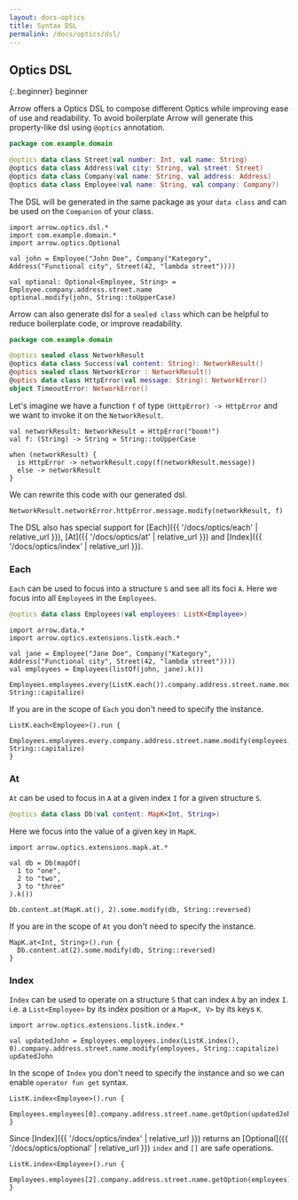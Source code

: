 ```yaml
---
layout: docs-optics
title: Syntax DSL
permalink: /docs/optics/dsl/
---
```


## Optics DSL

{:.beginner}
beginner

Arrow offers a Optics DSL to compose different Optics while improving ease of use and readability.
To avoid boilerplate Arrow will generate this property-like dsl using `@optics` annotation.

```kotlin
package com.example.domain

@optics data class Street(val number: Int, val name: String)
@optics data class Address(val city: String, val street: Street)
@optics data class Company(val name: String, val address: Address)
@optics data class Employee(val name: String, val company: Company?)
```

The DSL will be generated in the same package as your `data class` and can be used on the `Companion` of your class.

```kotlin:ank
import arrow.optics.dsl.*
import com.example.domain.*
import arrow.optics.Optional

val john = Employee("John Doe", Company("Kategory", Address("Functional city", Street(42, "lambda street"))))

val optional: Optional<Employee, String> = Employee.company.address.street.name
optional.modify(john, String::toUpperCase)
```

Arrow can also generate dsl for a `sealed class` which can be helpful to reduce boilerplate code, or improve readability.

```kotlin
package com.example.domain

@optics sealed class NetworkResult
@optics data class Success(val content: String): NetworkResult()
@optics sealed class NetworkError : NetworkResult()
@optics data class HttpError(val message: String): NetworkError()
object TimeoutError: NetworkError()
```

Let's imagine we have a function `f` of type `(HttpError) -> HttpError` and we want to invoke it on the `NetworkResult`.

```kotlin:ank
val networkResult: NetworkResult = HttpError("boom!")
val f: (String) -> String = String::toUpperCase

when (networkResult) {
  is HttpError -> networkResult.copy(f(networkResult.message))
  else -> networkResult
}
```

We can rewrite this code with our generated dsl.

```kotlin:ank
NetworkResult.networkError.httpError.message.modify(networkResult, f)
```

The DSL also has special support for [Each]({{ '/docs/optics/each' | relative_url }}), [At]({{ '/docs/optics/at' | relative_url }}) and [Index]({{ '/docs/optics/index' | relative_url }}).

### Each

`Each` can be used to focus into a structure `S` and see all its foci `A`. Here we focus into all `Employee`s in the `Employees`.

```kotlin
@optics data class Employees(val employees: ListK<Employee>)
```

```kotlin:ank
import arrow.data.*
import arrow.optics.extensions.listk.each.*

val jane = Employee("Jane Doe", Company("Kategory", Address("Functional city", Street(42, "lambda street"))))
val employees = Employees(listOf(john, jane).k())

Employees.employees.every(ListK.each()).company.address.street.name.modify(employees, String::capitalize)
```

If you are in the scope of `Each` you don't need to specify the instance.

```kotlin:ank
ListK.each<Employee>().run {
  Employees.employees.every.company.address.street.name.modify(employees, String::capitalize)
}
```

### At

`At` can be used to focus in `A` at a given index `I` for a given structure `S`.

```kotlin
@optics data class Db(val content: MapK<Int, String>)
```

Here we focus into the value of a given key in `MapK`.

```kotlin:ank
import arrow.optics.extensions.mapk.at.*

val db = Db(mapOf(
  1 to "one",
  2 to "two",
  3 to "three"
).k())

Db.content.at(MapK.at(), 2).some.modify(db, String::reversed)
```

If you are in the scope of `At` you don't need to specify the instance.

```kotlin:ank
MapK.at<Int, String>().run {
  Db.content.at(2).some.modify(db, String::reversed)
}
```

### Index

`Index` can be used to operate on a structure `S` that can index `A` by an index `I`.
i.e. a `List<Employee>` by its index position or a `Map<K, V>` by its keys `K`.


```kotlin:ank
import arrow.optics.extensions.listk.index.*

val updatedJohn = Employees.employees.index(ListK.index(), 0).company.address.street.name.modify(employees, String::capitalize)
updatedJohn
```

In the scope of `Index` you don't need to specify the instance and so we can enable `operator fun get` syntax.

```kotlin:ank
ListK.index<Employee>().run {
  Employees.employees[0].company.address.street.name.getOption(updatedJohn)
}
```

Since [Index]({{ '/docs/optics/index' | relative_url }}) returns an [Optional]({{ '/docs/optics/optional' | relative_url }}) `index` and `[]` are safe operations.

```kotlin:ank
ListK.index<Employee>().run {
  Employees.employees[2].company.address.street.name.getOption(employees)
}
```
